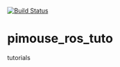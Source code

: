 [![Build Status](https://travis-ci.org/inkepoch/pimouse_ros_tuto.svg?branch=master)](https://travis-ci.org/inkepoch/pimouse_ros_tuto)

# pimouse_ros_tuto
tutorials
